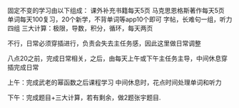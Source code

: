 
固定不变的学习由以下组成：
课外补充书籍每天5页
马克思恩格斯著作每天5页
单词每天100复习，20个新学，不背单词等app10个即可
字帖，长难句一组，听力四组
三大计算：极限，导数，积分，循环，每天两页

不行，日常必须穿插进行，负责会失去主任务感，因此这里做日常调整

八点20之前，完成日常相关，之后，由每天上午或下午主任务主导，中间休息穿插完成日常

上午：完成武老的幂函数之后课程学习
中间休息时，花点时间处理单词和听力

下午：完成题目+三大计算，若有剩余，做2题张宇题目.